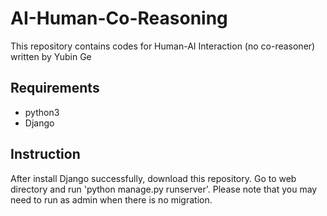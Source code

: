 # AI-Human-Co-Reasoning

This repository contains codes for Human-AI Interaction (no co-reasoner) written by Yubin Ge

## Requirements
* python3
* Django

## Instruction
After install Django successfully, download this repository. Go to web directory and run 'python manage.py runserver'. Please note that you may need to run as admin when there is no migration.
